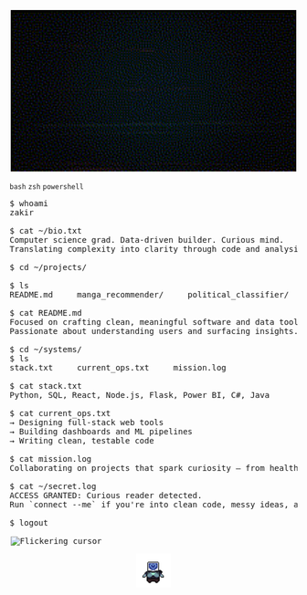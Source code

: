 <p align="center">
  <img src="assets/glitch-header-banner.gif" alt="Track Everything | Build What Matters | Stay Curious" width="500">
</p>

<div align="left">

` bash `   ` zsh `   ` powershell `

<pre>
$ whoami
zakir

$ cat ~/bio.txt
Computer science grad. Data-driven builder. Curious mind.
Translating complexity into clarity through code and analysis.

$ cd ~/projects/

$ ls
README.md     manga_recommender/     political_classifier/     sales_analysis/

$ cat README.md
Focused on crafting clean, meaningful software and data tools.
Passionate about understanding users and surfacing insights.

$ cd ~/systems/
$ ls
stack.txt     current_ops.txt     mission.log

$ cat stack.txt
Python, SQL, React, Node.js, Flask, Power BI, C#, Java

$ cat current_ops.txt
→ Designing full-stack web tools 
→ Building dashboards and ML pipelines
→ Writing clean, testable code

$ cat mission.log
Collaborating on projects that spark curiosity — from health tech to cultural analytics.

$ cat ~/secret.log
ACCESS GRANTED: Curious reader detected.
Run `connect --me` if you're into clean code, messy ideas, and good music.

$ logout
  
<img src="https://upload.wikimedia.org/wikipedia/commons/3/3e/Flickering_cursor.gif" alt="Flickering cursor" width="5" height="20" style="vertical-align: bottom; margin-left: 2px;" />
</pre>
</div>


<!-- Mascot GIF -->
<p align="center">
  <img src="assets/heart-bot.gif" width="60">
</p>


<!--##
## ⚡ CIRCUIT BOARD: Core Stack

![Python](https://img.shields.io/badge/python-3670A0?style=for-the-badge&logo=python&logoColor=ffdd54) 
![JavaScript](https://img.shields.io/badge/javascript-%23323330.svg?style=for-the-badge&logo=javascript&logoColor=%23F7DF1E) 
![Java](https://img.shields.io/badge/java-%23ED8B00.svg?style=for-the-badge&logo=openjdk&logoColor=white) 
![C#](https://img.shields.io/badge/c%23-%23239120.svg?style=for-the-badge&logo=csharp&logoColor=white) 
![HTML5](https://img.shields.io/badge/html5-%23E34F26.svg?style=for-the-badge&logo=html5&logoColor=white) 
![CSS3](https://img.shields.io/badge/css3-%231572B6.svg?style=for-the-badge&logo=css3&logoColor=white) 
![Bootstrap](https://img.shields.io/badge/bootstrap-%238511FA.svg?style=for-the-badge&logo=bootstrap&logoColor=white) 
![React](https://img.shields.io/badge/react-%2361DAFB.svg?style=for-the-badge&logo=react&logoColor=black) 
![Node.js](https://img.shields.io/badge/node.js-%23339933.svg?style=for-the-badge&logo=node.js&logoColor=white) 
![Pandas](https://img.shields.io/badge/pandas-%23150458.svg?style=for-the-badge&logo=pandas&logoColor=white) 
![NumPy](https://img.shields.io/badge/numpy-%23013243.svg?style=for-the-badge&logo=numpy&logoColor=white) 
![scikit-learn](https://img.shields.io/badge/scikit--learn-%23F7931E.svg?style=for-the-badge&logo=scikit-learn&logoColor=white) 
![Plotly](https://img.shields.io/badge/Plotly-%233F4F75.svg?style=for-the-badge&logo=plotly&logoColor=white) 
![SQL](https://img.shields.io/badge/sql-%23000000.svg?style=for-the-badge&logo=postgresql&logoColor=white)
![Power BI](https://img.shields.io/badge/powerbi-%23F2C811.svg?style=for-the-badge&logo=powerbi&logoColor=black)
![Microsoft Excel](https://img.shields.io/badge/Microsoft_Excel-%231F4A8A.svg?style=for-the-badge&logo=microsoft-excel&logoColor=white)


 🌐 Socials:
[![LinkedIn](https://img.shields.io/badge/LinkedIn-%230077B5.svg?logo=linkedin&logoColor=white)](https://www.linkedin.com/in/zakir-ahmed-09zi/)

# 📊 GitHub Stats:
![](https://github-readme-stats.vercel.app/api?username=Zakir09&theme=highcontrast&hide_border=false&include_all_commits=false&count_private=false)<br/>
![](https://github-readme-streak-stats.herokuapp.com/?user=Zakir09&theme=highcontrast&hide_border=false)<br/>
![](https://github-readme-stats.vercel.app/api/top-langs/?username=Zakir09&theme=highcontrast&hide_border=false&include_all_commits=false&count_private=false&layout=compact)

## 🏆 GitHub Trophies
![](https://github-profile-trophy.vercel.app/?username=Zakir09&theme=gruvbox&no-frame=false&no-bg=true&margin-w=4)

### ✍️ Random Dev Quote
![](https://quotes-github-readme.vercel.app/api?type=vertical&theme=light)

### 🔝 Top Contributed Repo
![](https://github-contributor-stats.vercel.app/api?username=Zakir09&limit=5&theme=highcontrast&combine_all_yearly_contributions=true)

[![](https://visitcount.itsvg.in/api?id=Zakir09&icon=6&color=2)](https://visitcount.itsvg.in)

</div>
-->
